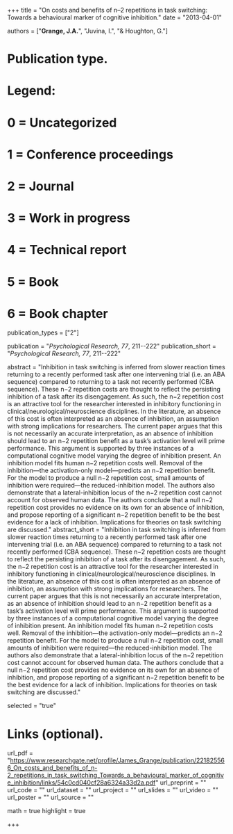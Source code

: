 +++
title = "On costs and benefits of n–2 repetitions in task switching: Towards a behavioural marker of cognitive inhibition."
date = "2013-04-01"

authors = ["**Grange, J.A.**", "Juvina, I.", "& Houghton, G."]

# Publication type.
# Legend:
# 0 = Uncategorized
# 1 = Conference proceedings
# 2 = Journal
# 3 = Work in progress
# 4 = Technical report
# 5 = Book
# 6 = Book chapter
publication_types = ["2"]

publication = "*Psychological Research, 77*, 211--222"
publication_short = "*Psychological Research, 77*, 211--222"

abstract = "Inhibition in task switching is inferred from slower reaction times returning to a recently performed task after one intervening trial (i.e. an ABA sequence) compared to returning to a task not recently performed (CBA sequence). These n−2 repetition costs are thought to reflect the persisting inhibition of a task after its disengagement. As such, the n−2 repetition cost is an attractive tool for the researcher interested in inhibitory functioning in clinical/neurological/neuroscience disciplines. In the literature, an absence of this cost is often interpreted as an absence of inhibition, an assumption with strong implications for researchers. The current paper argues that this is not necessarily an accurate interpretation, as an absence of inhibition should lead to an n−2 repetition benefit as a task’s activation level will prime performance. This argument is supported by three instances of a computational cognitive model varying the degree of inhibition present. An inhibition model fits human n−2 repetition costs well. Removal of the inhibition—the activation-only model—predicts an n−2 repetition benefit. For the model to produce a null n−2 repetition cost, small amounts of inhibition were required—the reduced-inhibition model. The authors also demonstrate that a lateral-inhibition locus of the n−2 repetition cost cannot account for observed human data. The authors conclude that a null n−2 repetition cost provides no evidence on its own for an absence of inhibition, and propose reporting of a significant n−2 repetition benefit to be the best evidence for a lack of inhibition. Implications for theories on task switching are discussed."
abstract_short = "Inhibition in task switching is inferred from slower reaction times returning to a recently performed task after one intervening trial (i.e. an ABA sequence) compared to returning to a task not recently performed (CBA sequence). These n−2 repetition costs are thought to reflect the persisting inhibition of a task after its disengagement. As such, the n−2 repetition cost is an attractive tool for the researcher interested in inhibitory functioning in clinical/neurological/neuroscience disciplines. In the literature, an absence of this cost is often interpreted as an absence of inhibition, an assumption with strong implications for researchers. The current paper argues that this is not necessarily an accurate interpretation, as an absence of inhibition should lead to an n−2 repetition benefit as a task’s activation level will prime performance. This argument is supported by three instances of a computational cognitive model varying the degree of inhibition present. An inhibition model fits human n−2 repetition costs well. Removal of the inhibition—the activation-only model—predicts an n−2 repetition benefit. For the model to produce a null n−2 repetition cost, small amounts of inhibition were required—the reduced-inhibition model. The authors also demonstrate that a lateral-inhibition locus of the n−2 repetition cost cannot account for observed human data. The authors conclude that a null n−2 repetition cost provides no evidence on its own for an absence of inhibition, and propose reporting of a significant n−2 repetition benefit to be the best evidence for a lack of inhibition. Implications for theories on task switching are discussed."

selected = "true"

# Links (optional).
url_pdf = "https://www.researchgate.net/profile/James_Grange/publication/221825566_On_costs_and_benefits_of_n-2_repetitions_in_task_switching_Towards_a_behavioural_marker_of_cognitive_inhibition/links/54c0cd040cf28a6324a33d2a.pdf"
url_preprint = ""
url_code = ""
url_dataset = ""
url_project = ""
url_slides = ""
url_video = ""
url_poster = ""
url_source = ""


math = true
highlight = true

+++